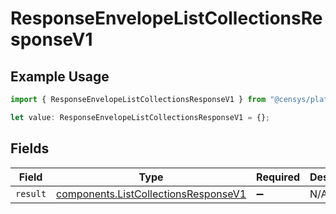# ResponseEnvelopeListCollectionsResponseV1

## Example Usage

```typescript
import { ResponseEnvelopeListCollectionsResponseV1 } from "@censys/platform-sdk/models/components";

let value: ResponseEnvelopeListCollectionsResponseV1 = {};
```

## Fields

| Field                                                                                        | Type                                                                                         | Required                                                                                     | Description                                                                                  |
| -------------------------------------------------------------------------------------------- | -------------------------------------------------------------------------------------------- | -------------------------------------------------------------------------------------------- | -------------------------------------------------------------------------------------------- |
| `result`                                                                                     | [components.ListCollectionsResponseV1](../../models/components/listcollectionsresponsev1.md) | :heavy_minus_sign:                                                                           | N/A                                                                                          |